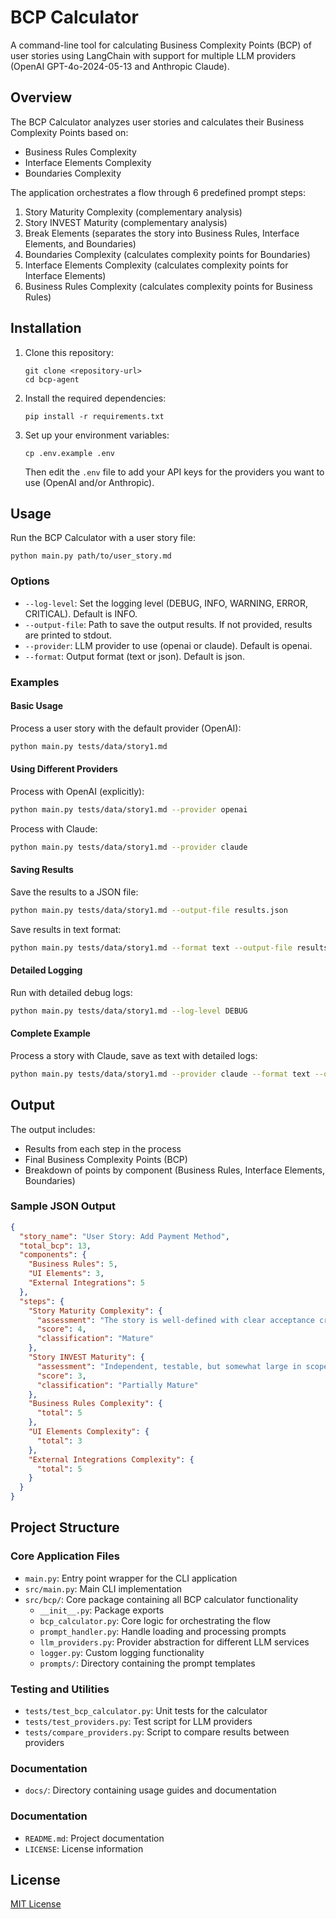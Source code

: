 # BCP Calculator

A command-line tool for calculating Business Complexity Points (BCP) of user stories using LangChain with support for multiple LLM providers (OpenAI GPT-4o-2024-05-13 and Anthropic Claude).

## Overview

The BCP Calculator analyzes user stories and calculates their Business Complexity Points based on:
- Business Rules Complexity
- Interface Elements Complexity
- Boundaries Complexity

The application orchestrates a flow through 6 predefined prompt steps:
1. Story Maturity Complexity (complementary analysis)
2. Story INVEST Maturity (complementary analysis)
3. Break Elements (separates the story into Business Rules, Interface Elements, and Boundaries)
4. Boundaries Complexity (calculates complexity points for Boundaries)
5. Interface Elements Complexity (calculates complexity points for Interface Elements)
6. Business Rules Complexity (calculates complexity points for Business Rules)

## Installation

1. Clone this repository:
   ```
   git clone <repository-url>
   cd bcp-agent
   ```

2. Install the required dependencies:
   ```
   pip install -r requirements.txt
   ```

3. Set up your environment variables:
   ```
   cp .env.example .env
   ```
   
   Then edit the `.env` file to add your API keys for the providers you want to use (OpenAI and/or Anthropic).

## Usage

Run the BCP Calculator with a user story file:

```
python main.py path/to/user_story.md
```

### Options

- `--log-level`: Set the logging level (DEBUG, INFO, WARNING, ERROR, CRITICAL). Default is INFO.
- `--output-file`: Path to save the output results. If not provided, results are printed to stdout.
- `--provider`: LLM provider to use (openai or claude). Default is openai.
- `--format`: Output format (text or json). Default is json.

### Examples

#### Basic Usage

Process a user story with the default provider (OpenAI):

```bash
python main.py tests/data/story1.md
```

#### Using Different Providers

Process with OpenAI (explicitly):

```bash
python main.py tests/data/story1.md --provider openai
```

Process with Claude:

```bash
python main.py tests/data/story1.md --provider claude
```

#### Saving Results

Save the results to a JSON file:

```bash
python main.py tests/data/story1.md --output-file results.json
```

Save results in text format:

```bash
python main.py tests/data/story1.md --format text --output-file results.txt
```

#### Detailed Logging

Run with detailed debug logs:

```bash
python main.py tests/data/story1.md --log-level DEBUG
```

#### Complete Example

Process a story with Claude, save as text with detailed logs:

```bash
python main.py tests/data/story1.md --provider claude --format text --output-file claude_results.txt --log-level DEBUG
```

## Output

The output includes:
- Results from each step in the process
- Final Business Complexity Points (BCP)
- Breakdown of points by component (Business Rules, Interface Elements, Boundaries)

### Sample JSON Output

```json
{
  "story_name": "User Story: Add Payment Method",
  "total_bcp": 13,
  "components": {
    "Business Rules": 5,
    "UI Elements": 3,
    "External Integrations": 5
  },
  "steps": {
    "Story Maturity Complexity": {
      "assessment": "The story is well-defined with clear acceptance criteria",
      "score": 4,
      "classification": "Mature"
    },
    "Story INVEST Maturity": {
      "assessment": "Independent, testable, but somewhat large in scope",
      "score": 3,
      "classification": "Partially Mature"
    },
    "Business Rules Complexity": {
      "total": 5
    },
    "UI Elements Complexity": {
      "total": 3
    },
    "External Integrations Complexity": {
      "total": 5
    }
  }
}
```

## Project Structure

### Core Application Files
- `main.py`: Entry point wrapper for the CLI application
- `src/main.py`: Main CLI implementation
- `src/bcp/`: Core package containing all BCP calculator functionality
  - `__init__.py`: Package exports
  - `bcp_calculator.py`: Core logic for orchestrating the flow
  - `prompt_handler.py`: Handle loading and processing prompts
  - `llm_providers.py`: Provider abstraction for different LLM services
  - `logger.py`: Custom logging functionality
  - `prompts/`: Directory containing the prompt templates

### Testing and Utilities
- `tests/test_bcp_calculator.py`: Unit tests for the calculator
- `tests/test_providers.py`: Test script for LLM providers
- `tests/compare_providers.py`: Script to compare results between providers

### Documentation
- `docs/`: Directory containing usage guides and documentation

### Documentation
- `README.md`: Project documentation
- `LICENSE`: License information

## License

[MIT License](LICENSE)